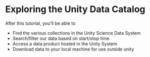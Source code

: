 # Exploring the Unity Data Catalog

After this tutorial, you'll be able to

* Find the various collections in the Unity Science Data System
* Search/filter our data based on start/stop time
* Access a data product hosted in the Unity System
* Download data to your local machine for use outside unity
